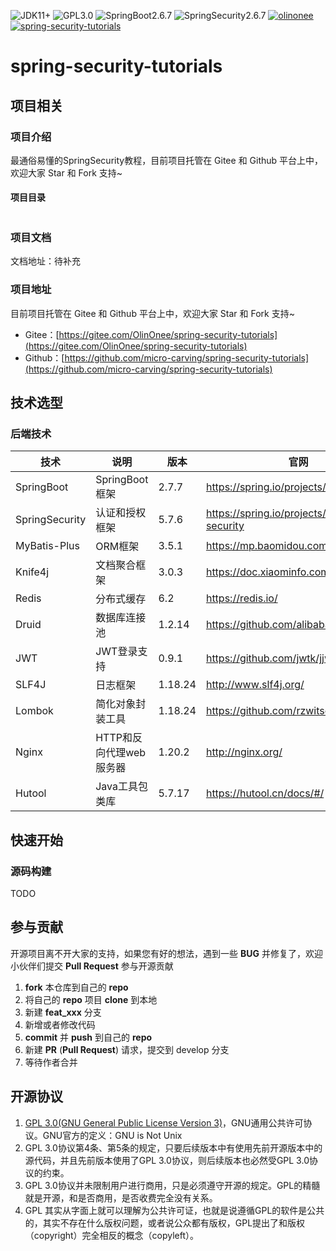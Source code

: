 <p>
    <img src="https://img.shields.io/badge/JDK-%3E%3D11-green" alt="JDK11+"/>
    <img src="https://img.shields.io/badge/license-GPL3.0-blue" alt="GPL3.0"/>
    <img src="https://img.shields.io/badge/Spring%20Boot-2.6.7-blue" alt="SpringBoot2.6.7"/>
    <img src="https://img.shields.io/badge/Spring%20Security-2.6.7-blue" alt="SpringSecurity2.6.7"/>
    <a target="_blank" href="https://www.olinonee.com/">
        <img src="https://img.shields.io/badge/Author-olinonee-ff69b4" alt="olinonee">
    </a>
    <a target="_blank" href="https://gitee.com/OlinOnee/spring-security-tutorials">
        <img src="https://img.shields.io/badge/Copyright-%40spring--security--tutorials-ff3f59" alt="spring-security-tutorials">
    </a>
</p>

# spring-security-tutorials

## 项目相关

### 项目介绍

最通俗易懂的SpringSecurity教程，目前项目托管在 Gitee 和 Github 平台上中，欢迎大家 Star 和 Fork 支持~

#### 项目目录

```shell

```

### 项目文档

文档地址：待补充

### 项目地址

目前项目托管在 Gitee 和 Github 平台上中，欢迎大家 Star 和 Fork 支持~

- Gitee：[https://gitee.com/OlinOnee/spring-security-tutorials](https://gitee.com/OlinOnee/spring-security-tutorials)
- Github：[https://github.com/micro-carving/spring-security-tutorials](https://github.com/micro-carving/spring-security-tutorials)

## 技术选型

### 后端技术

| 技术             | 说明           | 版本      | 官网                                         |
|----------------|--------------|---------|--------------------------------------------|
| SpringBoot     | SpringBoot框架 | 2.7.7   | https://spring.io/projects/spring-boot     |
| SpringSecurity | 认证和授权框架      | 5.7.6   | https://spring.io/projects/spring-security |
| MyBatis-Plus   | ORM框架        | 3.5.1   | https://mp.baomidou.com/                   |
| Knife4j        | 文档聚合框架       | 3.0.3   | https://doc.xiaominfo.com/                  |
| Redis          | 分布式缓存        | 6.2     | https://redis.io/                 |
| Druid          | 数据库连接池       | 1.2.14  | https://github.com/alibaba/druid                |
| JWT            | JWT登录支持       | 0.9.1   | https://github.com/jwtk/jjwt                |
| SLF4J          | 日志框架       | 1.18.24 | http://www.slf4j.org/               |
| Lombok         | 简化对象封装工具       | 1.18.24 | https://github.com/rzwitserloot/lombok               |
| Nginx          | HTTP和反向代理web服务器       | 1.20.2  | http://nginx.org/               |
| Hutool          | Java工具包类库       |    5.7.17     | https://hutool.cn/docs/#/              |

## 快速开始

### 源码构建

TODO

## 参与贡献

开源项目离不开大家的支持，如果您有好的想法，遇到一些 **BUG** 并修复了，欢迎小伙伴们提交 **Pull Request** 参与开源贡献

1. **fork** 本仓库到自己的 **repo**
2. 将自己的 **repo** 项目 **clone** 到本地
3. 新建 **feat_xxx** 分支
4. 新增或者修改代码
5. **commit** 并 **push** 到自己的 **repo**
6. 新建 **PR** (**Pull Request**) 请求，提交到 develop 分支
7. 等待作者合并

## 开源协议

1. [GPL 3.0(GNU General Public License Version 3)](https://www.gnu.org/licenses/gpl-3.0.txt)，GNU通⽤公共许可协议。GNU官⽅的定义：GNU is
   Not Unix
2. GPL 3.0协议第4条、第5条的规定，只要后续版本中有使⽤先前开源版本中的源代码，并且先前版本使⽤了GPL 3.0协议，则后续版本也必然受GPL 3.0协议的约束。
3. GPL 3.0协议并未限制⽤户进⾏商⽤，只是必须遵守开源的规定。GPL的精髓就是开源，和是否商⽤，是否收费完全没有关系。
4. GPL 其实从字⾯上就可以理解为公共许可证，也就是说遵循GPL的软件是公共的，其实不存在什么版权问题，或者说公众都有版权，GPL提出了和版权 （copyright）完全相反的概念（copyleft）。
